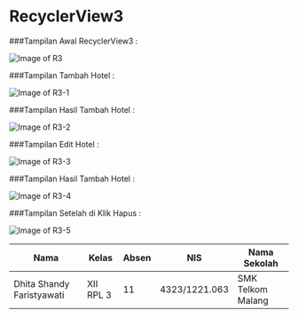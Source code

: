 # RecyclerView3


###Tampilan Awal RecyclerView3 :

![Image of R3](https://github.com/DhitaShandyFaristyawati/RecyclerView3/blob/master/R3.png)

###Tampilan Tambah Hotel :

![Image of R3-1](https://github.com/DhitaShandyFaristyawati/RecyclerView3/blob/master/R3-1.png)

###Tampilan Hasil Tambah Hotel :

![Image of R3-2](https://github.com/DhitaShandyFaristyawati/RecyclerView3/blob/master/R3-2.png)

###Tampilan Edit Hotel :

![Image of R3-3](https://github.com/DhitaShandyFaristyawati/RecyclerView3/blob/master/R3-3.png)

###Tampilan Hasil Tambah Hotel :

![Image of R3-4](https://github.com/DhitaShandyFaristyawati/RecyclerView3/blob/master/R3-4.png)

###Tampilan Setelah di Klik Hapus :

![Image of R3-5](https://github.com/DhitaShandyFaristyawati/RecyclerView3/blob/master/R3-5.png)


Nama | Kelas | Absen | NIS | Nama Sekolah
------------ | ------------- | ------------ | ------------- | -------------
Dhita Shandy Faristyawati | XII RPL 3 | 11 | 4323/1221.063 | SMK Telkom Malang
